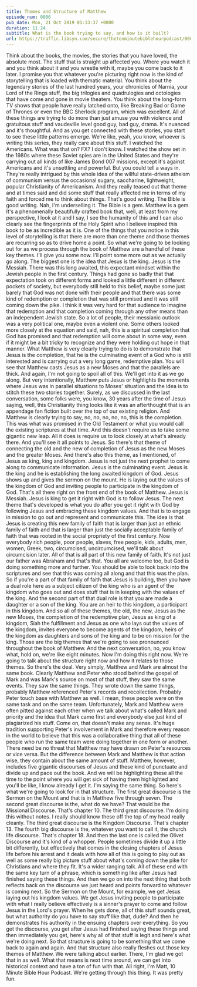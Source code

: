 ```yaml
---
title: Themes and Structure of Matthew
episode_num: 0006
pub_date: Mon, 21 Oct 2019 01:33:37 +0000
duration: 11:24
subtitle: What is the book trying to say, and how is it built?
url: https://traffic.libsyn.com/secure/thetenminutebiblehourpodcast/0006_-_Structure.mp3
---
```


 Think about the books, the movies, the stories that you have loved, the absolute most. The stuff that is straight up affected you. Where you watch it and you think about it and you wrestle with it, maybe you come back to it later. I promise you that whatever you're picturing right now is the kind of storytelling that is loaded with thematic material. You think about the legendary stories of the last hundred years, your chronicles of Narnia, your Lord of the Rings stuff, the big trilogies and quadrulogies and octologies that have come and gone in movie theaters. You think about the long-form TV shows that people have really latched onto, like Breaking Bad or Game of Thrones or even the BBC Sherlock program, which was excellent. All of these things are trying to do more than just amuse you with violence and gratuitous stuff and vaudeville level good guy, bad guy, drama. It's nuanced and it's thoughtful. And as you get connected with these stories, you start to see these little patterns emerge. We're like, yeah, you know, whoever is writing this series, they really care about this stuff. I watched the Americans. What was that on? FX? I don't know. I watched the show set in the 1980s where these Soviet spies are in the United States and they're carrying out all kinds of like James Bond 007 missions, except it's against Americans and it's unsettling and powerful. But you could tell a ways in. They're really intrigued by this whole idea of the willful state-driven atheism of communism versus the occasional sugary, saccharine, lightweight, popular Christianity of Americanism. And they really teased out that theme and at times said and did some stuff that really affected me in terms of my faith and forced me to think about things. That's good writing. The Bible is good writing. Nah, I'm underselling it. The Bible is a gem. Matthew is a gem. It's a phenomenally beautifully crafted book that, well, at least from my perspective, I look at it and I say, I see the humanity of this and I can also clearly see the fingerprints of the Holy Spirit who I believe inspired this book to be as incredible as it is. One of the things that you notice in this level of storytelling is that there are more than one theme and those themes are recurring so as to drive home a point. So what we're going to be looking out for as we process through the book of Matthew are a handful of these key themes. I'll give you some now. I'll point some more out as we actually go along. The biggest one is the idea that Jesus is the king. Jesus is the Messiah. There was this long awaited, this expectant mindset within the Jewish people in the first century. Things had gone so badly that that expectation took on different forms and looked a little different in different pockets of society, but everybody still held to this belief, maybe some just barely that God was not done with their people and that there was some kind of redemption or completion that was still promised and it was still coming down the pike. I think it was very hard for that audience to imagine that redemption and that completion coming through any other means than an independent Jewish state. So a lot of people, their messianic outlook was a very political one, maybe even a violent one. Some others looked more closely at the equation and said, nah, this is a spiritual completion that God has promised and that redemption will come about in some way, even if it might be a bit tricky to recognize and they were holding out hope in that manner. What Matthew is very clearly trying to do is to demonstrate that Jesus is the completion, that he is the culminating event of a God who is still interested and is carrying out a very long game, redemptive plan. You will see that Matthew casts Jesus as a new Moses and that the parallels are thick. And again, I'm not going to spoil all of this. We'll get into it as we go along. But very intentionally, Matthew puts Jesus or highlights the moments where Jesus was in parallel situations to Moses' situation and the idea is to stitch these two stories together. Surely, as we discussed in the last conversation, some folks were, you know, 30 years after the time of Jesus saying, well, this Christianity thing looks like it was an afterthought that is an appendage fan fiction built over the top of our existing religion. And Matthew is clearly trying to say, no, no, no, no, no, this is the completion. This was what was promised in the Old Testament or what you would call the existing scriptures at that time. And this doesn't require us to take some gigantic new leap. All it does is require us to look closely at what's already there. And you'll see it all points to Jesus. So there's that theme of connecting the old and the new of completion of Jesus as the new Moses and the greater Moses. And there's also this theme, as I mentioned, of Jesus as king, king and kingdom. Jesus is not just the next prophet to come along to communicate information. Jesus is the culminating event. Jesus is the king and he is establishing the long awaited kingdom of God. Jesus shows up and gives the sermon on the mount. He is laying out the values of the kingdom of God and inviting people to participate in the kingdom of God. That's all there right on the front end of the book of Matthew. Jesus is Messiah. Jesus is king to get it right with God is to follow Jesus. The next theme that's developed is what you do after you get it right with God by following Jesus and embracing these kingdom values. And that is to engage in mission to go out and represent and communicate this. The idea is that Jesus is creating this new family of faith that is larger than just an ethnic family of faith and that is larger than just the socially acceptable family of faith that was rooted in the social propriety of the first century. Now everybody rich people, poor people, slaves, free people, kids, adults, men, women, Greek, two, circumcised, uncircumcised, we'll talk about circumcision later. All of that is all part of this new family of faith. It's not just our father was Abraham and that's that. You all are welcome too, but God is doing something more and further. You should be able to look back into the scriptures and see that this was coming all along and that this was the plan. So if you're a part of that family of faith that Jesus is building, then you have a dual role here as a subject citizen of the king who is an agent of the kingdom who goes out and does stuff that is in keeping with the values of the king. And the second part of that dual role is that you are made a daughter or a son of the king. You are an heir to this kingdom, a participant in this kingdom. And so all of these themes, the old, the new, Jesus as the new Moses, the completion of the redemptive plan, Jesus as king of a kingdom, Siah the fulfillment and Jesus as one who lays out the values of the kingdom, invites everyone to become agents of the kingdom, heirs of the kingdom as daughters and sons of the king and to be on mission for the king. Those are the big themes that we're going to see pronounced throughout the book of Matthew. And the next conversation, no, you know what, hold on, we're like eight minutes. Now I'm doing this right now. We're going to talk about the structure right now and how it relates to those themes. So there's the deal. Very simply, Matthew and Mark are almost the same book. Clearly Matthew and Peter who stood behind the gospel of Mark and was Mark's source on most of that stuff, they saw the same events. They saw the same things. They wrote down the same things, probably Matthew referenced Peter's records and recollection. Probably Peter touch base with Matthew as well. I mean, these people were on the same task and on the same team. Unfortunately, Mark and Matthew were often pitted against each other when we talk about what's called Mark and priority and the idea that Mark came first and everybody else just kind of plagiarized his stuff. Come on, that doesn't make any sense. It's huge tradition supporting Peter's involvement in Mark and therefore every reason in the world to believe that this was a collaborative thing that all of these people who run the same team were doing together in one form or another. There need be no threat that Matthew may have drawn on Peter's resources or vice versa. But the difference between Mark and Matthew is that action wise, they contain about the same amount of stuff. Matthew, however, includes five gigantic discourses of Jesus and these kind of punctuate and divide up and pace out the book. And we will be highlighting these all the time to the point where you will get sick of having them highlighted and you'll be like, I know already I get it. I'm saying the same thing. So here's what we're going to look for in that structure. The first great discourse is the Sermon on the Mount and that is in Matthew five through seven. The second great discourse is the, what do we have? That would be the Missional Discourse. That's chapter 10. The third great discourse. I'm doing this without notes. I really should know these off the top of my head really cleanly. The third great discourse is the Kingdom Discourse. That's chapter 13. The fourth big discourse is the, whatever you want to call it, the church life discourse. That's chapter 18. And then the last one is called the Olivet Discourse and it's kind of a whopper. People sometimes divide it up a little bit differently, but effectively that comes in the closing chapters of Jesus life before his arrest and it deals with how all of this is going to play out as well as some really big picture stuff about what's coming down the pike for Christians and where they fit. It's a wider ranging talk. All of these end with the same key turn of a phrase, which is something like after Jesus had finished saying these things. And then we go on into the next thing that both reflects back on the discourse we just heard and points forward to whatever is coming next. So the Sermon on the Mount, for example, we get Jesus laying out his kingdom values. We get Jesus inviting people to participate with what I really believe effectively is a sinner's prayer to come and follow Jesus in the Lord's prayer. When he gets done, all of this stuff sounds great, but what authority do you have to say stuff like that, dude? And then he demonstrates his authority in the ensuing chapters over everything. So you get the discourse, you get after Jesus had finished saying these things and then immediately you get, here's why all of that stuff is legit and here's what we're doing next. So that structure is going to be something that we come back to again and again. And that structure also really fleshes out those key themes of Matthew. We were talking about earlier. There, I'm glad we got that in as well. What that means is next time around, we can get into historical context and have a ton of fun with that. All right, I'm Matt, 10 Minute Bible Hour Podcast. We're getting through this thing. It was pretty fun.